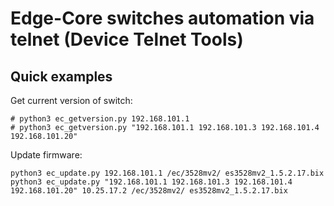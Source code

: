 # Edge-Core switches automation via telnet (Device Telnet Tools)
## Quick examples

Get current version of switch:
```
# python3 ec_getversion.py 192.168.101.1
# python3 ec_getversion.py "192.168.101.1 192.168.101.3 192.168.101.4 192.168.101.20"
```

Update firmware:
```
python3 ec_update.py 192.168.101.1 /ec/3528mv2/ es3528mv2_1.5.2.17.bix
python3 ec_update.py "192.168.101.1 192.168.101.3 192.168.101.4 192.168.101.20" 10.25.17.2 /ec/3528mv2/ es3528mv2_1.5.2.17.bix
```

